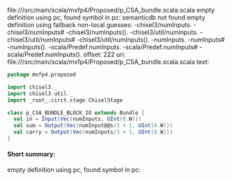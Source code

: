 file://<WORKSPACE>/src/main/scala/mxfp4/Proposed/p_CSA_bundle.scala.scala
empty definition using pc, found symbol in pc: 
semanticdb not found
empty definition using fallback
non-local guesses:
	 -chisel3/numInputs.
	 -chisel3/numInputs#
	 -chisel3/numInputs().
	 -chisel3/util/numInputs.
	 -chisel3/util/numInputs#
	 -chisel3/util/numInputs().
	 -numInputs.
	 -numInputs#
	 -numInputs().
	 -scala/Predef.numInputs.
	 -scala/Predef.numInputs#
	 -scala/Predef.numInputs().
offset: 222
uri: file://<WORKSPACE>/src/main/scala/mxfp4/Proposed/p_CSA_bundle.scala.scala
text:
```scala
package mxfp4.proposed

import chisel3._
import chisel3.util._
import _root_.circt.stage.ChiselStage

class p_CSA_BUNDLE_BLOCK_IO extends Bundle {
  val in = Input(Vec(numInputs, UInt(8.W)))
  val sum = Output(Vec(numInput@@s/3 + 1, UInt(8.W)))
  val carry = Output(Vec(numInputs/3 + 1, UInt(8.W)))
}

```


#### Short summary: 

empty definition using pc, found symbol in pc: 
